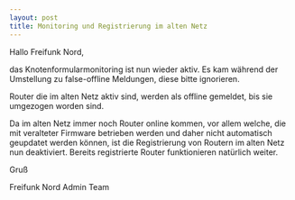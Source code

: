 ```yaml
---
layout: post
title: Monitoring und Registrierung im alten Netz
---
```


Hallo Freifunk Nord,

das Knotenformularmonitoring ist nun wieder aktiv. Es kam während der Umstellung zu false-offline Meldungen, diese bitte ignorieren.

Router die im alten Netz aktiv sind, werden als offline gemeldet, bis sie umgezogen worden sind.

Da im alten Netz immer noch Router online kommen, vor allem welche, die mit veralteter Firmware betrieben werden und daher nicht automatisch 
geupdatet werden können, ist die Registrierung von Routern im alten Netz nun deaktiviert. Bereits registrierte Router funktionieren natürlich weiter.

Gruß

Freifunk Nord Admin Team
